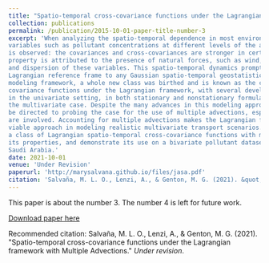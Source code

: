 ```yaml
---
title: "Spatio-temporal cross-covariance functions under the Lagrangian framework with Multiple Advections"
collection: publications
permalink: /publication/2015-10-01-paper-title-number-3
excerpt: 'When analyzing the spatio-temporal dependence in most environmental and earth sciences
variables such as pollutant concentrations at different levels of the atmosphere, a special property
is observed: the covariances and cross-covariances are stronger in certain directions. This
property is attributed to the presence of natural forces, such as wind, which cause the transport
and dispersion of these variables. This spatio-temporal dynamics prompts the integration of the
Lagrangian reference frame to any Gaussian spatio-temporal geostatistical model. Under this
modeling framework, a whole new class was birthed and is known as the class of spatio-temporal
covariance functions under the Lagrangian framework, with several developments already established
in the univariate setting, in both stationary and nonstationary formulations, but less so in
the multivariate case. Despite the many advances in this modeling approach, efforts have yet to
be directed to probing the case for the use of multiple advections, especially when several variables
are involved. Accounting for multiple advections makes the Lagrangian framework a more
viable approach in modeling realistic multivariate transport scenarios. In this work, we establish
a class of Lagrangian spatio-temporal cross-covariance functions with multiple advections, study
its properties, and demonstrate its use on a bivariate pollutant dataset of particulate matter in
Saudi Arabia.'
date: 2021-10-01
venue: 'Under Revision'
paperurl: 'http://marysalvana.github.io/files/jasa.pdf'
citation: 'Salvaña, M. L. O., Lenzi, A., & Genton, M. G. (2021). &quot;Spatio-temporal cross-covariance functions under the Lagrangian framework with Multiple Advections.&quot; Under revision.'
---
```

This paper is about the number 3. The number 4 is left for future work.

[Download paper here](http://marysalvana.github.io/files/jasa.pdf)

Recommended citation: Salvaña, M. L. O., Lenzi, A., & Genton, M. G. (2021). "Spatio-temporal cross-covariance functions under the Lagrangian framework with Multiple Advections." <i>Under revision</i>.
